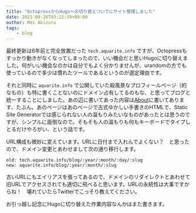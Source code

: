 ```yaml
---
title: "OctopressからHugoへの切り替えついでにサイト整理しました"
date: 2021-09-26T03:22:39+09:00
author: Mei Akizuru
tags:
    - blog
---
```


最終更新は6年前と完全放置だった `tech.aquarite.info` ですが、Octopressもすっかり動きがなくなってしまったので、いい機会だと思いHugoに切り替えました。何がいい機会なのかは自分でもよく分かりませんが、urandomの方でも使っているので多少は慣れたツールであるというのが選定理由です。

それと同時に `aquarite.info` で公開していた殺風景なプロフィールページ（的なもの）も特に書くことないのにドメイン占有してるのもな、と思ってブログと統一することにしました。あの辺に書いてあった内容は[About](/about/)に書いてあります、たぶん。あのページはあのページで古式ゆかしい手書きのHTMLで、Static Site Generatorでは感じられない人の温もりみたいなものがあったとは思うのですが、シンプルに面倒なので。そもそも人の温もりも何もキーボードでタイプしとるだけやろがい、という話です。

URL構成も微妙に変えています。URLに日付まで入れんでよくない？　と思ったので、ドメイン変更とあわせまして次の通り移行します。

```
old: tech.aquarite.info/blog/:year/:month/:day/:slug
new: aquarite.info/blog/:year/:month/:slug
```

古いURLにもエイリアスを張ってあるので、ドメインのリダイレクトとあわせて旧URLでアクセスされても適切に飛べると思います。URLの永続性は大事ですからね！　壊れていたらTwitterでこっそり教えてください。

お引っ越し記念にHugoに切り替えた作業内容なんかはまた書きます。
